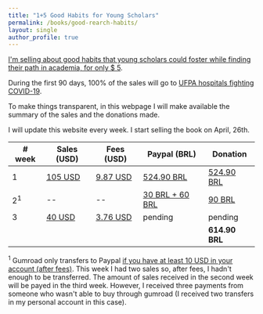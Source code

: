 ```yaml
---
title: "1+5 Good Habits for Young Scholars"
permalink: /books/good-rearch-habits/
layout: single
author_profile: true
---
```


[I'm selling about good habits that young scholars could foster while finding their path in academia, for only $ 5](http://gum.co/good-research-habits).

During the first 90 days, 100% of the sales will go to [UFPA hospitals fighting COVID-19](https://coronavirus.ufpa.br/doacoes).

To make things transparent, in this webpage I will make available the summary of the sales and the donations made.

I will update this website every week. I start selling the book on April, 26th.


| # week | Sales (USD)  | Fees (USD) | Paypal (BRL) | Donation |
|--------|--------------|------------|--------------|----------|
| 1      | [105 USD](/lost+found/book-sales/books-gumroad-w1.png)        |         [9.87 USD](/lost+found/book-sales/books-gumroad-w1.png)  |      [524.90 BRL](/lost+found/book-sales/books-paypal-w1.png)  | [524.90 BRL](/lost+found/book-sales/book-transfer-w1.jpg)  |
| 2<sup>1</sup> | --         | --         | [30 BRL + 60 BRL](/lost+found/book-sales/books-gumroad-w2.png)   | [90 BRL](/lost+found/book-sales/book-transfer-w2.jpeg)   |
| 3      | [40 USD](/lost+found/book-sales/books-gumroad-w3.png)       | [3.76 USD](/lost+found/book-sales/books-gumroad-w1.png)  | pending      | pending  |
|        |             |            |               | **614.90 BRL**   |

<sup>1</sup> Gumroad only transfers to Paypal [if you have at least 10 USD in your account (after fees)](https://help.gumroad.com/article/13-getting-paid). This week I had two sales so, after fees, I hadn't enough to be transferred. The amount of sales received in the second week will be payed in the third week. However, I received three payments from someone who wasn't able to buy through gumroad (I received two transfers in my personal account in this case).
